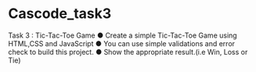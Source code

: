 # Cascode_task3

Task 3 : Tic-Tac-Toe Game
● Create a simple Tic-Tac-Toe Game using HTML,CSS and 
JavaScript
● You can use simple validations and error check to build this 
project.
● Show the appropriate result.(i.e Win, Loss or Tie)
